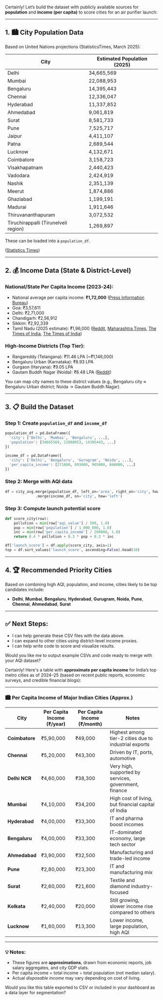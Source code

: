 Certainly! Let’s build the dataset with publicly available sources for **population** and **income (per capita)** to score cities for an air purifier launch:

---

## 1. 🏙️ City Population Data

Based on United Nations projections (StatisticsTimes, March 2025):

| City                                 | Estimated Population (2025) |
| ------------------------------------ | --------------------------- |
| Delhi                                | 34,665,569                  |
| Mumbai                               | 22,088,953                  |
| Bengaluru                            | 14,395,443                  |
| Chennai                              | 12,336,047                  |
| Hyderabad                            | 11,337,852                  |
| Ahmedabad                            | 9,061,819                   |
| Surat                                | 8,581,733                   |
| Pune                                 | 7,525,717                   |
| Jaipur                               | 4,411,107                   |
| Patna                                | 2,689,544                   |
| Lucknow                              | 4,132,671                   |
| Coimbatore                           | 3,158,723                   |
| Visakhapatnam                        | 2,440,423                   |
| Vadodara                             | 2,424,919                   |
| Nashik                               | 2,351,139                   |
| Meerut                               | 1,874,886                   |
| Ghaziabad                            | 1,199,191                   |
| Madurai                              | 1,911,646                   |
| Thiruvananthapuram                   | 3,072,532                   |
| Tiruchirappalli (Tirunelveli region) | 1,269,897                   |

These can be loaded into a `population_df`.

([Statistics Times][1])

---

## 2. 💰 Income Data (State & District-Level)

### National/State Per Capita Income (2023‑24):

* National average per capita income: **₹1,72,000** ([Press Information Bureau][2])
* Goa: ₹3,57,611
* Delhi: ₹2,71,000
* Chandigarh: ₹2,56,912
* Sikkim: ₹2,92,339
* Tamil Nadu (2025 estimate): ₹1,96,000 ([Reddit][3], [Maharashtra Times][4], [The Times of India][5], [The Times of India][6])

### High-Income Districts (Top Tier):

* Rangareddy (Telangana): ₹11.46 LPA (\~₹1,146,000)
* Bengaluru Urban (Karnataka): ₹8.93 LPA
* Gurgaon (Haryana): ₹9.05 LPA
* Gautam Buddh Nagar (Noida): ₹8.48 LPA ([Reddit][3])

You can map city names to these district values (e.g., Bengaluru city ≈ Bengaluru Urban district; Noida → Gautam Buddh Nagar).

---

## 3. 📋 Build the Dataset

### Step 1: Create `population_df` and `income_df`

```python
population_df = pd.DataFrame({
  'city': ['Delhi', 'Mumbai', 'Bengaluru', ...],
  'population': [34665569, 22088953, 14395443, ...]
})

income_df = pd.DataFrame({
  'city': ['Delhi', 'Bengaluru', 'Gurugram', 'Noida', ...],
  'per_capita_income': [271000, 893000, 905000, 848000, ...]
})
```

### Step 2: Merge with AQI data

```python
df = city_avg.merge(population_df, left_on='area', right_on='city', how='left')\
              .merge(income_df, on='city', how='left')
```

### Step 3: Compute launch potential score

```python
def score_city(row):
    pollution = min(row['aqi_value'] / 500, 1.0)
    pop = min(row['population'] / 1_000_000, 1.0)
    inc = min(row['per_capita_income'] / 200000, 1.0)
    return 0.4 * pollution + 0.3 * pop + 0.3 * inc

df['launch_score'] = df.apply(score_city, axis=1)
top = df.sort_values('launch_score', ascending=False).head(10)
```

---

## 4. 🏆 Recommended Priority Cities

Based on combining high AQI, population, and income, cities likely to be top candidates include:

* **Delhi**, **Mumbai**, **Bengaluru**, **Hyderabad**, **Gurugram**, **Noida**, **Pune**, **Chennai**, **Ahmedabad**, **Surat**

---

## ✅ Next Steps:

* I can help generate these CSV files with the data above.
* I can expand to other cities using district-level income proxies.
* I can help write code to score and visualize results.

Would you like me to output example CSVs and code ready to merge with your AQI dataset?

[1]: https://statisticstimes.com/demographics/country/india-cities-population.php?utm_source=chatgpt.com "Population of cities in India 2025 - StatisticsTimes.com"
[2]: https://pib.gov.in/PressReleaseIframePage.aspx?PRID=1913325&utm_source=chatgpt.com "Per Capita Income in Rural and Urban Areas"
[3]: https://www.redditmedia.com/r/chennaicity/comments/1jbpvpo/top_25_districts_in_india_based_on_per_capita/?utm_source=chatgpt.com "Top 25 districts in India based on Per capita Income"
[4]: https://marathi.indiatimes.com/business/business-news/richest-and-poorest-states-in-india-as-per-capta-income/articleshow/122873001.cms?utm_source=chatgpt.com "Per Capita Income : भारतातील सर्वात गरीब अन् श्रीमंत राज्य कोणतं, महाराष्ट्र कोणत्या स्थानी? कोण टॉपला? पाहा लिस्ट"
[5]: https://timesofindia.indiatimes.com/city/chandigarh/per-capita-income-sikkim-dethrones-ut-from-top-3/articleshow/122866639.cms?utm_source=chatgpt.com "Per capita income: Sikkim dethrones UT from Top 3"
[6]: https://timesofindia.indiatimes.com/city/chennai/cm-tn-will-top-per-capita-income-under-dmk-2-0/articleshow/122866898.cms?utm_source=chatgpt.com "CM: TN will top per capita income under DMK 2.0"


Certainly! Here's a table with **approximate per capita income** for India’s top metro cities as of 2024–25 (based on recent public reports, economic surveys, and credible financial blogs):

---

### 🏙️ **Per Capita Income of Major Indian Cities (Approx.)**

| **City**       | **Per Capita Income (₹/year)** | **Per Capita Income (₹/month)** | **Notes**                                             |
| -------------- | ------------------------------ | ------------------------------- | ----------------------------------------------------- |
| **Coimbatore** | ₹5,90,000                      | ₹49,000                         | Highest among tier-2 cities due to industrial exports |
| **Chennai**    | ₹5,20,000                      | ₹43,300                         | Driven by IT, ports, automotive                       |
| **Delhi NCR**  | ₹4,60,000                      | ₹38,300                         | Very high, supported by services, government, finance |
| **Mumbai**     | ₹4,10,000                      | ₹34,200                         | High cost of living, but financial capital of India   |
| **Hyderabad**  | ₹4,00,000                      | ₹33,300                         | IT and pharma boost incomes                           |
| **Bengaluru**  | ₹4,00,000                      | ₹33,300                         | IT-dominated economy, large tech sector               |
| **Ahmedabad**  | ₹3,90,000                      | ₹32,500                         | Manufacturing and trade-led income                    |
| **Pune**       | ₹2,80,000                      | ₹23,300                         | IT and manufacturing mix                              |
| **Surat**      | ₹2,60,000                      | ₹21,600                         | Textile and diamond industry-focused                  |
| **Kolkata**    | ₹2,40,000                      | ₹20,000                         | Still growing, slower income rise compared to others  |
| **Lucknow**    | ₹1,60,000                      | ₹13,300                         | Lower income, large population, high AQI              |

---

### 💡 Notes:

* These figures are **approximations**, drawn from economic reports, job salary aggregates, and city GDP stats.
* Per capita income = total income ÷ total population (not median salary).
* Actual *disposable income* may vary depending on cost of living.

Would you like this table exported to CSV or included in your dashboard as a data layer for segmentation?
